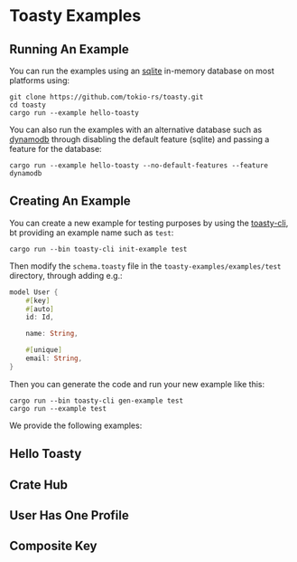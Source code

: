 # Toasty Examples

## Running An Example
You can run the examples using an [sqlite](src/db/sqlite) in-memory database on most platforms using:

```
git clone https://github.com/tokio-rs/toasty.git
cd toasty
cargo run --example hello-toasty
```
You can also run the examples with an alternative database such as [dynamodb](src/db/ddb) through disabling the default feature (sqlite) and passing a feature for the database:
```
cargo run --example hello-toasty --no-default-features --feature dynamodb
```

## Creating An Example
You can create a new example for testing purposes by using the [toasty-cli](src/cli), bt providing an example name such as `test`:
```
cargo run --bin toasty-cli init-example test
```
Then modify the `schema.toasty` file in the `toasty-examples/examples/test` directory, through adding e.g.: 

```rust
model User {
    #[key]
    #[auto]
    id: Id,

    name: String,

    #[unique]
    email: String,
}
```
Then you can generate the code and run your new example like this: 
```
cargo run --bin toasty-cli gen-example test
cargo run --example test
```
We provide the following examples:

## Hello Toasty

## Crate Hub

## User Has One Profile

## Composite Key